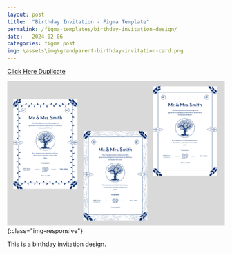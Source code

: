 ```yaml
---
layout: post
title:  "Birthday Invitation - Figma Template"
permalink: /figma-templates/birthday-invitation-design/
date:   2024-02-06
categories: figma post
img: \assets\img\grandparent-birthday-invitation-card.png
---
```



<a class="button" href="https://www.figma.com/community/file/1336458576131941150/grandparent-birthday-ceremony-invitation-card-figma" target="_blank">Click Here Duplicate</a>

![image-title-here](\assets\img\grandparent-birthday-invitation-card.png){:class="img-responsive"}

This is a birthday invitation design.  